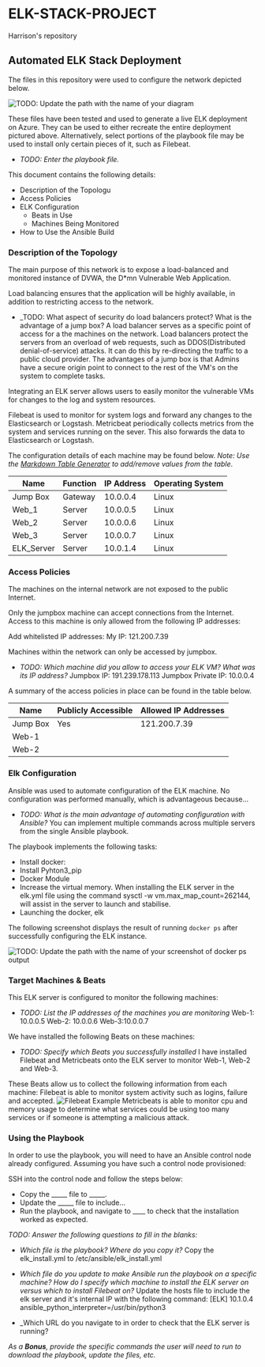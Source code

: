 # ELK-STACK-PROJECT
Harrison's repository 
## Automated ELK Stack Deployment

The files in this repository were used to configure the network depicted below.

![TODO: Update the path with the name of your diagram](Images/Network_diagram.png)

These files have been tested and used to generate a live ELK deployment on Azure. They can be used to either recreate the entire deployment pictured above. Alternatively, select portions of the playbook file may be used to install only certain pieces of it, such as Filebeat.

  - _TODO: Enter the playbook file._



This document contains the following details:
- Description of the Topologu
- Access Policies
- ELK Configuration
  - Beats in Use
  - Machines Being Monitored
- How to Use the Ansible Build


### Description of the Topology

The main purpose of this network is to expose a load-balanced and monitored instance of DVWA, the D*mn Vulnerable Web Application.

Load balancing ensures that the application will be highly available, in addition to restricting access to the network.
- _TODO: What aspect of security do load balancers protect? What is the advantage of a jump box?
A load balancer serves as a specific point of access for a the machines on the network. Load balancers protect the servers from an overload of web requests, such as DDOS(Distributed denial-of-service) attacks. It can do this by re-directing the traffic to a public cloud provider.
The advantages of a jump box is that Admins have a secure origin point to connect to the rest of the VM's on the system to complete tasks.

Integrating an ELK server allows users to easily monitor the vulnerable VMs for changes to the log and system resources.

Filebeat is used to monitor for system logs and forward any changes to the Elasticsearch or Logstash.
Metricbeat periodically collects metrics from the system and services running on the sever. This also forwards the data to Elasticsearch or Logstash.

The configuration details of each machine may be found below.
_Note: Use the [Markdown Table Generator](http://www.tablesgenerator.com/markdown_tables) to add/remove values from the table_.

| Name      | Function | IP Address | Operating System |
|-----------|----------|------------|------------------|
| Jump Box  | Gateway  | 10.0.0.4   | Linux            |
| Web_1     | Server   | 10.0.0.5   | Linux            |
| Web_2     | Server   | 10.0.0.6   | Linux            |
| Web_3     | Server   | 10.0.0.7   | Linux            |
| ELK_Server| Server   | 10.0.1.4   | Linux            |


### Access Policies

The machines on the internal network are not exposed to the public Internet. 

Only the jumpbox machine can accept connections from the Internet. Access to this machine is only allowed from the following IP addresses:

Add whitelisted IP addresses:
My IP: 121.200.7.39

Machines within the network can only be accessed by jumpbox.
- _TODO: Which machine did you allow to access your ELK VM? What was its IP address?_
Jumpbox IP: 191.239.178.113
Jumpbox Private IP: 10.0.0.4

A summary of the access policies in place can be found in the table below.

| Name     | Publicly Accessible | Allowed IP Addresses |
|----------|---------------------|----------------------|
| Jump Box | Yes                 | 121.200.7.39         |
| Web-1    |                     |                      |
| Web-2    |                     |                      |

### Elk Configuration

Ansible was used to automate configuration of the ELK machine. No configuration was performed manually, which is advantageous because...
- _TODO: What is the main advantage of automating configuration with Ansible?_
You can implement multiple commands across multiple servers from the single Ansible playbook.

The playbook implements the following tasks:
- Install docker:
- Install Pyhton3_pip
- Docker Module
- Increase the virtual memory. When installing the ELK server in the elk.yml file using the command sysctl -w vm.max_map_count=262144, will assist in the server to launch and stabilise. 
- Launching the docker, elk

The following screenshot displays the result of running `docker ps` after successfully configuring the ELK instance.

![TODO: Update the path with the name of your screenshot of docker ps output](Images/docker_ps_output)

### Target Machines & Beats
This ELK server is configured to monitor the following machines:
- _TODO: List the IP addresses of the machines you are monitoring_
Web-1: 10.0.0.5
Web-2: 10.0.0.6
Web-3:10.0.0.7

We have installed the following Beats on these machines:
- _TODO: Specify which Beats you successfully installed_
I have installed Filebeat and Metricbeats onto the ELK server to monitor Web-1, Web-2 and Web-3.

These Beats allow us to collect the following information from each machine:
Filebeat is able to monitor system activity such as logins, failure and accepted.
![Filebeat Example](ELK-STACK-PROJECT/Images/Filebeat_example.png)
Metricbeats is able to monitor cpu and memory usage to determine what services could be using too many services or if someone is attempting a malicious attack. 

### Using the Playbook
In order to use the playbook, you will need to have an Ansible control node already configured. Assuming you have such a control node provisioned: 

SSH into the control node and follow the steps below:
- Copy the _____ file to _____.
- Update the _____ file to include...
- Run the playbook, and navigate to ____ to check that the installation worked as expected.

_TODO: Answer the following questions to fill in the blanks:_
- _Which file is the playbook? Where do you copy it?_
  Copy the elk_install.yml to /etc/ansible/elk_install.yml

- _Which file do you update to make Ansible run the playbook on a specific machine? How do I specify which machine to install the ELK server on versus which to install Filebeat on?_
 Update the hosts file to include the elk server and it's internal IP with the following command: 
[ELK]
10.1.0.4 ansible_python_interpreter=/usr/bin/python3

- _Which URL do you navigate to in order to check that the ELK server is running?

_As a **Bonus**, provide the specific commands the user will need to run to download the playbook, update the files, etc._